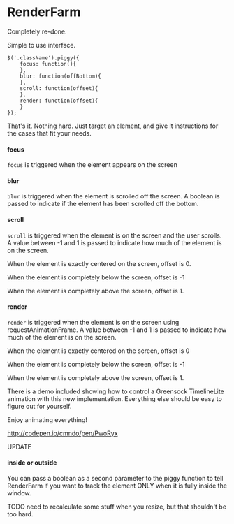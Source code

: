 RenderFarm
==============================

Completely re-done.

Simple to use interface.

    $('.className').piggy({
 		focus: function(){
        },
		blur: function(offBottom){
		},
		scroll: function(offset){
		},
		render: function(offset){
		}
    });

That's it. Nothing hard. Just target an element, and give it instructions for the cases that fit your needs.

#### focus ####
`focus` is triggered when the element appears on the screen

#### blur ####
`blur` is triggered when the element is scrolled off the screen. A boolean is passed to indicate if the element has been scrolled off the bottom.

#### scroll ####
`scroll` is triggered when the element is on the screen and the user scrolls. A value between -1 and 1 is passed to indicate how much of the element is on the screen.

When the element is exactly centered on the screen, offset is 0.

When the element is completely below the screen, offset is -1

When the element is completely above the screen, offset is 1.

#### render ####
`render` is triggered when the element is on the screen using requestAnimationFrame. A value between -1 and 1 is passed to indicate how much of the element is on the screen.

When the element is exactly centered on the screen, offset is 0

When the element is completely below the screen, offset is -1

When the element is completely above the screen, offset is 1.

There is a demo included showing how to control a Greensock TimelineLite animation with this new implementation. Everything else should be easy to figure out for yourself.

Enjoy animating everything!

http://codepen.io/cmndo/pen/PwoRyx

UPDATE
#### inside or outside ####
You can pass a boolean as a second parameter to the piggy function to tell RenderFarm if you want to track the element ONLY when it is fully inside the window.

TODO
need to recalculate some stuff when you resize, but that shouldn't be too hard. 
